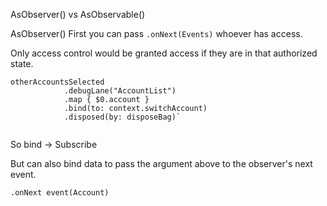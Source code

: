 AsObserver() vs AsObservable() 

AsObserver() 
First you can pass `.onNext(Events)` whoever has access.

Only access control would be granted access if they are in that authorized state.



```
otherAccountsSelected
            .debugLane("AccountList")
            .map { $0.account }
            .bind(to: context.switchAccount)
            .disposed(by: disposeBag)`
            
```

So bind -> Subscribe 

But can also bind data to pass the argument above to the observer's next event.

`.onNext event(Account)`
